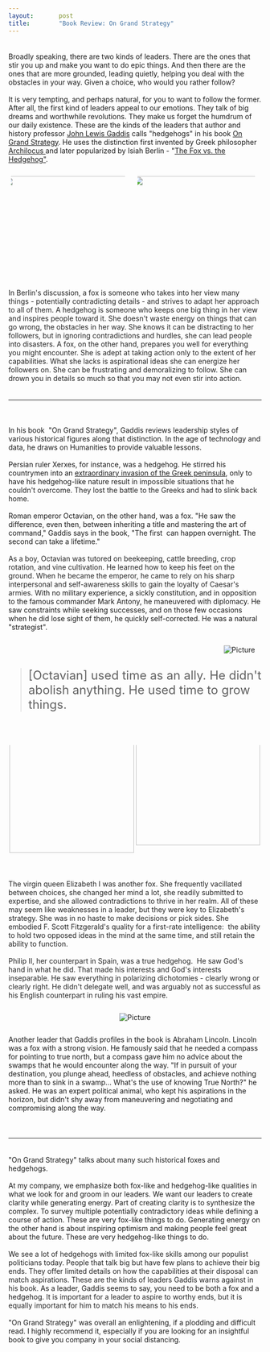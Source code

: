 ```yaml
---
layout:       post
title:        "Book Review: On Grand Strategy"
---
```

<div className="blog-content">
	<div>
		<div className="wsite-image wsite-image-border-none "
			style="padding-top:10px;padding-bottom:10px;margin-left:0;margin-right:0;text-align:center">
			<div style="display:block;font-size:90%"></div>
		</div>
	</div>
	<div className="paragraph">&#8203;Broadly speaking, there are two kinds of leaders. There are the ones that stir you
		up and make you want to do epic things. And then there are the ones that are more grounded, leading quietly,
		helping you deal with the obstacles in your way. Given a choice, who would you rather follow?<br />&#8203;</div>
	<div className="paragraph">It is very tempting, and perhaps natural, for you to want to follow the former. After
		all, the first kind of leaders appeal to our emotions. They talk of big dreams and worthwhile revolutions. They
		make us forget the humdrum of our daily existence. These are the kinds of the leaders that author and history
		professor&nbsp;<a href="https://en.wikipedia.org/wiki/John_Lewis_Gaddis" target="_blank">John Lewis Gaddis</a>
		calls "hedgehogs" in his book <a
			href="https://www.amazon.com/dp/B073QZX7YX/ref=dp-kindle-redirect?_encoding=UTF8&amp;btkr=1"
			target="_blank">On Grand Strategy</a>.&nbsp;He uses the distinction first invented by Greek philosopher <a
			href="https://en.wikipedia.org/wiki/Archilochus" target="_blank">Archilocus </a>and later popularized by
		Isiah Berlin - "<a href="https://en.wikipedia.org/wiki/The_Hedgehog_and_the_Fox" target="_blank">The Fox vs. the
			Hedgehog"</a>.&nbsp;</div>
	<div>
		<div style="height: 20px; overflow: hidden;"></div>
		<div id='162924146743406319-gallery' className='imageGallery' style='line-height: 0px; padding: 0; margin: 0'>
			<div id='162924146743406319-imageContainer0' style='float:left;width:49.95%;margin:0;'>
				<div id='162924146743406319-insideImageContainer0' style='position:relative;margin:5px;'>
					<div className='galleryImageHolder'
						style='position:relative; width:100%; padding:0 0 75%;overflow:hidden;'>
						<div className='galleryInnerImageHolder'><a
								href='http://rajigopal.weebly.com/uploads/1/1/8/5/118592459/fox_orig.jpg'
								rel='lightbox[gallery162924146743406319]'>
								<img src='http://rajigopal.weebly.com/uploads/1/1/8/5/118592459/fox.jpg'
									className='galleryImage' _width='1023' _height='683'
									style='position:absolute;border:0;width:112.34%;top:0%;left:-6.17%' /></a></div>
					</div>
				</div>
			</div>
			<div id='162924146743406319-imageContainer1' style='float:left;width:49.95%;margin:0;'>
				<div id='162924146743406319-insideImageContainer1' style='position:relative;margin:5px;'>
					<div className='galleryImageHolder'
						style='position:relative; width:100%; padding:0 0 75%;overflow:hidden;'>
						<div className='galleryInnerImageHolder'><a
								href='http://rajigopal.weebly.com/uploads/1/1/8/5/118592459/hedgehog_orig.jpg'
								rel='lightbox[gallery162924146743406319]'>
								<img src='http://rajigopal.weebly.com/uploads/1/1/8/5/118592459/hedgehog.jpg'
									className='galleryImage' _width='400' _height='283'
									style='position:absolute;border:0;width:106.01%;top:0%;left:-3%' /></a></div>
					</div>
				</div>
			</div><span style='display: block; clear: both; height: 0px; overflow: hidden;'></span>
		</div>
		<div style="height: 20px; overflow: hidden;"></div>
	</div>
	<div className="paragraph"><br /><span style="color:rgb(37, 37, 37)">In Berlin's discussion, a fox is someone who
			takes into her view many things - potentially contradicting details - and strives to adapt her approach to
			all of them.&nbsp;</span>&#8203;<span style="color:rgb(37, 37, 37)">&#8203;A hedgehog is someone who keeps
			one big thing in her view and inspires people toward it. She doesn't waste energy on things that can go
			wrong, the obstacles in her way. She knows it can be distracting to her followers, but in ignoring
			contradictions and hurdles, she can lead people into disasters. &#8203;A fox, on the other hand, prepares
			you well for everything you might encounter. She is adept at taking action only to the extent of her
			capabilities.&nbsp;</span><span style="color:rgb(37, 37, 37)">&#8203;What she lacks is aspirational ideas
			she can energize her followers on. She can be frustrating and demoralizing to follow. She can drown you in
			details so much so that you may not even stir into action.</span></div>
	<div>
		<div style="height: 20px; overflow: hidden; width: 100%;"></div>
		<hr className="styled-hr" style="width:100%;">
		</hr>
		<div style="height: 20px; overflow: hidden; width: 100%;"></div>
	</div> <span className='imgPusher' style='float:right;height:425px'></span><span
		style='display: table;width:auto;position:relative;float:right;max-width:100%;;clear:right;margin-top:20px;*margin-top:40px'>
		<a><img src="http://rajigopal.weebly.com/uploads//1/1/8/5/118592459/augustus-emperor-of-rome_orig.jpg"
				style="margin-top: 5px; margin-bottom: 10px; margin-left: 0px; margin-right: 10px; border-width:1px;padding:3px; max-width:100%"
				alt="Picture" className="galleryImageBorder wsite-image" /></a><span
			style="display: table-caption; caption-side: bottom; font-size: 90%; margin-top: -10px; margin-bottom: 10px; text-align: center;"
			className="wsite-caption"></span></span>
	<div className="paragraph" style="text-align:left;display:block;"><br />In his book&nbsp; "On Grand Strategy",
		Gaddis reviews leadership styles of various historical figures along that distinction. In the age of technology
		and data, he draws on Humanities to provide valuable lessons.<br /><br />Persian ruler Xerxes, for instance, was
		a hedgehog. He stirred his countrymen into an <a
			href="https://en.wikipedia.org/wiki/Second_Persian_invasion_of_Greece" target="_blank">extraordinary
			invasion of the Greek peninsula</a>, only to have his hedgehog-like nature result<span
			style="color:rgb(37, 37, 37)">&nbsp;in impossible situations that he couldn't overcome. They lost the battle
			to the Greeks and had to slink back home.</span><br /><br />Roman emperor Octavian, on the other hand, was a
		fox. "He saw the difference, even then, between inheriting a title and mastering the art of command," Gaddis
		says in the book, "The first&nbsp; can happen overnight. The second can take a lifetime."<br /><br /><span
			style="color:rgb(37, 37, 37)">As a boy, Octavian was tutored on beekeeping, cattle breeding, crop rotation,
			and vine cultivation. He learned how to keep his feet on the ground. When he became the emperor, he came to
			rely on his sharp interpersonal and self-awareness skills to gain the loyalty of Caesar's armies.
			W</span>ith no military experience, a sickly constitution, and in opposition to the famous commander Mark
		Antony, he maneuvered with diplomacy. He saw constraints while seeking successes, and on those few occasions
		when he did lose sight of them, he quickly self-corrected. He was a natural "strategist".<br /><br /></div>
	<hr style="width:100%;clear:both;visibility:hidden;">
	</hr>
	<blockquote>
		<font size="5">[Octavian] used time as an ally. He didn't abolish anything. He used time to grow things.</font>
		<br />
	</blockquote>
	<div className="wsite-spacer" style="height:50px;"></div>
	<div>
		<div style="height: 0px; overflow: hidden;"></div>
		<div id='553826865495512348-gallery' className='imageGallery' style='line-height: 0px; padding: 0; margin: 0'>
			<div id='553826865495512348-imageContainer0' style='float:left;width:49.95%;margin:0;'>
				<div id='553826865495512348-insideImageContainer0' style='position:relative;margin:2px;'>
					<div className='galleryImageHolder'
						style='position:relative; width:100%; padding:0 0 100%;overflow:hidden;'>
						<div className='galleryInnerImageHolder'><a
								href='http://rajigopal.weebly.com/uploads/1/1/8/5/118592459/queenelizabeth_orig.jpg'
								rel='lightbox[gallery553826865495512348]'><img
									src='http://rajigopal.weebly.com/uploads/1/1/8/5/118592459/queenelizabeth.jpg'
									className='galleryImage' _width='631' _height='800'
									style='position:absolute;border:0;width:100%;top:-13.39%;left:0%' /></a></div>
					</div>
				</div>
			</div>
			<div id='553826865495512348-imageContainer1' style='float:left;width:49.95%;margin:0;'>
				<div id='553826865495512348-insideImageContainer1' style='position:relative;margin:2px;'>
					<div className='galleryImageHolder'
						style='position:relative; width:100%; padding:0 0 100%;overflow:hidden;'>
						<div className='galleryInnerImageHolder'><a
								href='http://rajigopal.weebly.com/uploads/1/1/8/5/118592459/phil_orig.jpg'
								rel='lightbox[gallery553826865495512348]'><img
									src='http://rajigopal.weebly.com/uploads/1/1/8/5/118592459/phil.jpg'
									className='galleryImage' _width='575' _height='800'
									style='position:absolute;border:0;width:100%;top:-19.57%;left:0%' /></a></div>
					</div>
				</div>
			</div><span style='display: block; clear: both; height: 0px; overflow: hidden;'></span>
		</div>
		<div style="height: 0px; overflow: hidden;"></div>
	</div>
	<div className="paragraph"><br /><span style="color:rgb(37, 37, 37)">&#8203;The virgin queen Elizabeth I was another
			fox. She frequently vacillated between choices, she changed her mind a lot, she readily submitted to
			expertise, and she allowed contradictions to thrive in her realm. All of these may seem like weaknesses in a
			leader, but they were key to Elizabeth's strategy. She was in no haste to make decisions or pick sides. She
			embodied F. Scott Fitzgerald's quality for a first-rate intelligence:&nbsp; the ability to hold two opposed
			ideas in the mind at the same time, and still retain the ability to function.<br /><br />Philip II, her
			counterpart in Spain, was a true hedgehog.&nbsp; He saw God's hand in what he did. That made his interests
			and God's interests inseparable. He saw everything in polarizing dichotomies - clearly wrong or clearly
			right. He didn't delegate well, and was arguably not as successful as his English counterpart in ruling his
			vast empire.<br />&#8203;</span></div>
	<div>
		<div className="wsite-image wsite-image-border-none "
			style="padding-top:10px;padding-bottom:10px;margin-left:0;margin-right:0;text-align:center"> <a> <img
					src="http://rajigopal.weebly.com/uploads//1/1/8/5/118592459/lincoln2_orig.jpg" alt="Picture"
					style="width:auto;max-width:100%" /> </a>
			<div style="display:block;font-size:90%"></div>
		</div>
	</div>
	<div className="paragraph"><br />&#8203;Another leader that Gaddis profiles in the book is Abraham Lincoln. Lincoln
		was a fox with a strong vision. He famously said that he needed a compass for pointing to true north, but a
		compass gave him no advice about the swamps that he would encounter along the way. "If in pursuit of your
		destination, you plunge ahead, heedless of obstacles, and achieve nothing more than to sink in a swamp... What's
		the use of knowing True North?" he asked. He was an expert political animal, who kept his aspirations in the
		horizon, but didn't shy away from maneuvering and negotiating and compromising along the way.<br />&#8203;</div>
	<div>
		<div style="height: 20px; overflow: hidden; width: 100%;"></div>
		<hr className="styled-hr" style="width:100%;">
		</hr>
		<div style="height: 20px; overflow: hidden; width: 100%;"></div>
	</div>
	<div className="paragraph">"&#8203;On Grand Strategy" talks about many such historical foxes and
		hedgehogs.&nbsp;<br /><br />At my company, we emphasize both fox-like and hedgehog-like qualities in what we
		look for and groom in our leaders. We want our leaders to create clarity while generating energy. Part of
		creating clarity is to synthesize the complex. To survey multiple potentially contradictory ideas while defining
		a course of action. These are very fox-like things to do. Generating energy on the other hand is about inspiring
		optimism and making people feel great about the future. These are very hedgehog-like things to
		do.<br /><br />W<span style="color:rgb(37, 37, 37)">e see a lot of hedgehogs with limited fox-like skills among
			our populist politicians today. People that talk big but have few plans to achieve their big ends. They
			offer limited details on how the capabilities at their disposal can match aspirations. These are the kinds
			of leaders Gaddis warns against in his book.&nbsp;</span>As a leader, Gaddis seems to say, you need to be
		both a fox and a hedgehog. <span style="color:rgb(37, 37, 37)">It is important for a leader to aspire to worthy
			ends, but it is equally important for him to match his means to his ends.</span>&nbsp;<br /><br />"On Grand
		Strategy" was overall an enlightening, if a plodding and difficult read. I highly recommend it, especially if
		you are looking for an insightful book to give you company in your social distancing.</div>